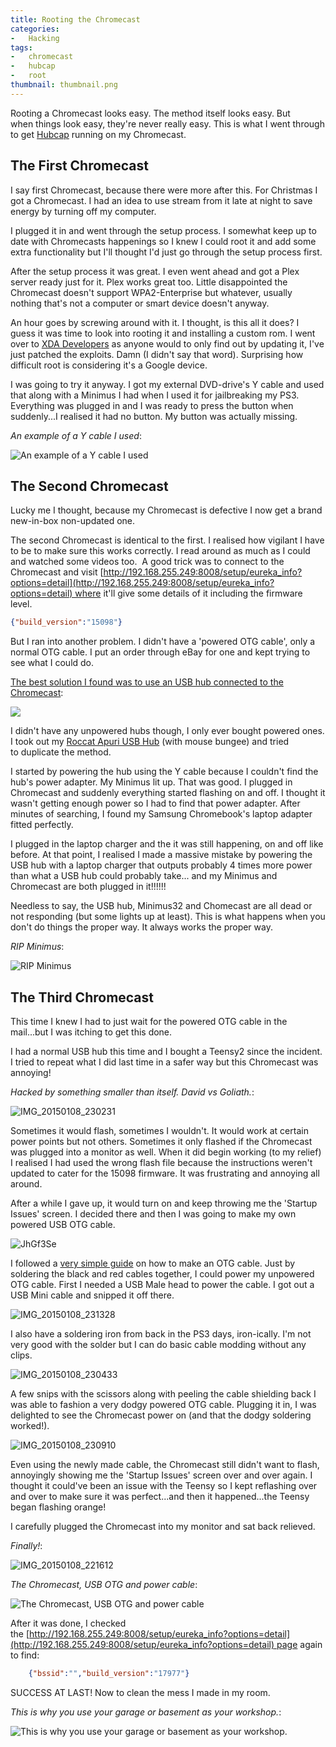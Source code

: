 ```yaml
---
title: Rooting the Chromecast
categories:
-   Hacking
tags:
-   chromecast
-   hubcap
-   root
thumbnail: thumbnail.png
---
```


Rooting a Chromecast looks easy. The method itself looks easy. But when things look easy, they're never really easy. This is what I went through to get [Hubcap](http://forum.xda-developers.com/hardware-hacking/chromecast/root-hubcap-chromecast-root-release-t2855893) running on my Chromecast.

<!-- more -->

## The First Chromecast

I say first Chromecast, because there were more after this. For Christmas I got a Chromecast. I had an idea to use stream from it late at night to save energy by turning off my computer.

I plugged it in and went through the setup process. I somewhat keep up to date with Chromecasts happenings so I knew I could root it and add some extra functionality but I'll thought I'd just go through the setup process first.

After the setup process it was great. I even went ahead and got a Plex server ready just for it. Plex works great too. Little disappointed the Chromecast doesn't support WPA2-Enterprise but whatever, usually nothing that's not a computer or smart device doesn't anyway.

An hour goes by screwing around with it. I thought, is this all it does? I guess it was time to look into rooting it and installing a custom rom. I went over to [XDA Developers](http://forum.xda-developers.com/hardware-hacking/chromecast) as anyone would to only find out by updating it, I've just patched the exploits. Damn (I didn't say that word). Surprising how difficult root is considering it's a Google device.

I was going to try it anyway. I got my external DVD-drive's Y cable and used that along with a Minimus I had when I used it for jailbreaking my PS3. Everything was plugged in and I was ready to press the button when suddenly...I realised it had no button. My button was actually missing.

_An example of a Y cable I used_:

![An example of a Y cable I used](cab-usb-yblack.jpg)

## The Second Chromecast

Lucky me I thought, because my Chromecast is defective I now get a brand new-in-box non-updated one.

The second Chromecast is identical to the first. I realised how vigilant I have to be to make sure this works correctly. I read around as much as I could and watched some videos too.  A good trick was to connect to the Chromecast and visit [http://192.168.255.249:8008/setup/eureka_info?options=detail](http://192.168.255.249:8008/setup/eureka_info?options=detail) where it'll give some details of it including the firmware level.

```json
{"build_version":"15098"}
```

But I ran into another problem. I didn't have a 'powered OTG cable', only a normal OTG cable. I put an order through eBay for one and kept trying to see what I could do.

[The best solution I found was to use an USB hub connected to the Chromecast](http://forum.xda-developers.com/showthread.php?t=2465642):

![](pa010003.jpg)

I didn't have any unpowered hubs though, I only ever bought powered ones. I took out my [Roccat Apuri USB Hub](http://www.roccat.org/Products/Gaming-Accessories/ROCCAT-Apuri/) (with mouse bungee) and tried to duplicate the method.

I started by powering the hub using the Y cable because I couldn't find the hub's power adapter. My Minimus lit up. That was good. I plugged in Chromecast and suddenly everything started flashing on and off. I thought it wasn't getting enough power so I had to find that power adapter. After minutes of searching, I found my Samsung Chromebook's laptop adapter fitted perfectly.

I plugged in the laptop charger and the it was still happening, on and off like before. At that point, I realised I made a massive mistake by powering the USB hub with a laptop charger that outputs probably 4 times more power than what a USB hub could probably take... and my Minimus and Chromecast are both plugged in it!!!!!!

Needless to say, the USB hub, Minimus32 and Chomecast are all dead or not responding (but some lights up at least). This is what happens when you don't do things the proper way. It always works the proper way.

_RIP Minimus_:

![RIP Minimus](minimus.jpg)

## The Third Chromecast

This time I knew I had to just wait for the powered OTG cable in the mail...but I was itching to get this done.

I had a normal USB hub this time and I bought a Teensy2 since the incident. I tried to repeat what I did last time in a safer way but this Chromecast was annoying!

_Hacked by something smaller than itself. David vs Goliath._:

![IMG_20150108_230231](img_20150108_230231.jpg)

Sometimes it would flash, sometimes I wouldn't. It would work at certain power points but not others. Sometimes it only flashed if the Chromecast was plugged into a monitor as well. When it did begin working (to my relief) I realised I had used the wrong flash file because the instructions weren't updated to cater for the 15098 firmware. It was frustrating and annoying all around.

After a while I gave up, it would turn on and keep throwing me the 'Startup Issues' screen. I decided there and then I was going to make my own powered USB OTG cable.

![JhGf3Se](jhgf3se.jpg)

I followed a [very simple guide](http://forum.xda-developers.com/showthread.php?t=1828032) on how to make an OTG cable. Just by soldering the black and red cables together, I could power my unpowered OTG cable. First I needed a USB Male head to power the cable. I got out a USB Mini cable and snipped it off there.

![IMG_20150108_231328](img_20150108_231328.jpg)

I also have a soldering iron from back in the PS3 days, iron-ically. I'm not very good with the solder but I can do basic cable modding without any clips.

![IMG_20150108_230433](img_20150108_230433.jpg)

A few snips with the scissors along with peeling the cable shielding back I was able to fashion a very dodgy powered OTG cable. Plugging it in, I was delighted to see the Chromecast power on (and that the dodgy soldering worked!).

![IMG_20150108_230910](img_20150108_230910.jpg)

Even using the newly made cable, the Chromecast still didn't want to flash, annoyingly showing me the 'Startup Issues' screen over and over again. I thought it could've been an issue with the Teensy so I kept reflashing over and over to make sure it was perfect...and then it happened...the Teensy began flashing orange!

I carefully plugged the Chromecast into my monitor and sat back relieved.

_Finally!_:

![IMG_20150108_221612](img_20150108_221612.jpg)

_The Chromecast, USB OTG and power cable_:

![The Chromecast, USB OTG and power cable](img_20150108_221628.jpg)

After it was done, I checked the [http://192.168.255.249:8008/setup/eureka_info?options=detail](http://192.168.255.249:8008/setup/eureka_info?options=detail) page again to find:

```json
    {"bssid":"","build_version":"17977"}
```

SUCCESS AT LAST! Now to clean the mess I made in my room.

_This is why you use your garage or basement as your workshop._:

![This is why you use your garage or basement as your workshop.](img_20150108_225818.jpg)
